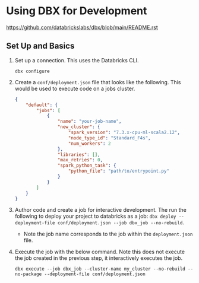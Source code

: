 # Using DBX for Development 

https://github.com/databrickslabs/dbx/blob/main/README.rst


## Set Up and Basics


1. Set up a connection. This uses the Databricks CLI.  
    ```
    dbx configure
    ```

1. Create a `conf/deployment.json` file that looks like the following. This would be used to execute code on a jobs cluster.    
    ```json
    {
        "default": {
            "jobs": [
                {
                    "name": "your-job-name",
                    "new_cluster": {
                        "spark_version": "7.3.x-cpu-ml-scala2.12",
                        "node_type_id": "Standard_F4s",
                        "num_workers": 2
                    },
                    "libraries": [],
                    "max_retries": 0,
                    "spark_python_task": {
                        "python_file": "path/to/entrypoint.py"
                    }
                }
            ]
        }
    }
    ```

1. Author code and create a job for interactive development. The run the following to deploy your project to databricks as a job: `dbx deploy --deployment-file conf/deployment.json --job dbx_job --no-rebuild`.   
    - Note the job name corresponds to the job within the `deployment.json` file.  


1. Execute the job with the below command. Note this does not execute the job created in the previous step, it interactively executes the job.     
    ```
    dbx execute --job dbx_job --cluster-name my_cluster --no-rebuild --no-package --deployment-file conf/deployment.json
    ```
